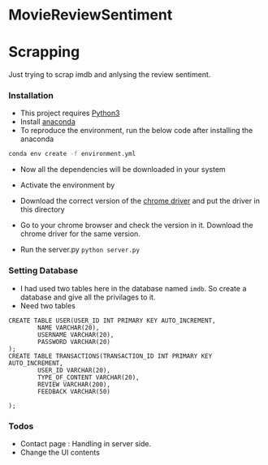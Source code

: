 # MovieReviewSentiment

# Scrapping
Just trying to scrap imdb and anlysing the review sentiment.

### Installation

 - This project requires [Python3](https://www.python.org/downloads/) 
 - Install [anaconda](https://www.anaconda.com/products/individual)
 - To reproduce the environment, run the below code after installing the anaconda<br />
 ```sh
conda env create -f environment.yml

 ```
 - Now all the dependencies will be downloaded in your system
 - Activate the environment by<br/>
 

 - Download the correct version of the [chrome driver](https://chromedriver.chromium.org/downloads) and put the driver in this directory
 - Go to your chrome browser and check the version in it. Download the chrome driver for the same version.<br/>
 - Run the server.py ```python server.py```<br/>

### Setting Database

 - I had used two tables here in the database named ```imdb```. So create a database and give all the privilages to it.
 - Need two tables

```mysql
CREATE TABLE USER(USER_ID INT PRIMARY KEY AUTO_INCREMENT,
        NAME VARCHAR(20), 
        USERNAME VARCHAR(20), 
        PASSWORD VARCHAR(20)
);
CREATE TABLE TRANSACTIONS(TRANSACTION_ID INT PRIMARY KEY AUTO_INCREMENT,
        USER_ID VARCHAR(20),
        TYPE_OF_CONTENT VARCHAR(20),
        REVIEW VARCHAR(200),
        FEEDBACK VARCHAR(50)

);
```

### Todos

 - Contact page : Handling in server side.
 - Change the UI contents

